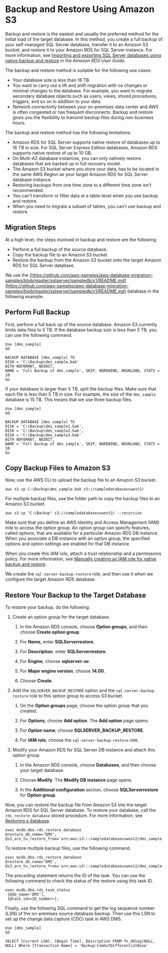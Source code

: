 # Backup and Restore Using Amazon S3<a name="chap-manageddatabases.sql-server-rds-sql-server-full-load-backup-restore"></a>

Backup and restore is the easiest and usually the preferred method for the initial load of the target database\. In this method, you create a full backup of your self\-managed SQL Server database, transfer it to an Amazon S3 bucket, and restore it to your Amazon RDS for SQL Server instance\. For more information, see [Importing and exporting SQL Server databases using native backup and restore](https://docs.aws.amazon.com/AmazonRDS/latest/UserGuide/SQLServer.Procedural.Importing.html) in the *Amazon RDS User Guide*\.

The backup and restore method is suitable for the following use cases:
+ Your database size is less than 16 TB\.
+ You want to carry out a lift and shift migration with no changes or minimal changes to the database\. For example, you want to migrate secondary database objects such as users, views, stored procedures, triggers, and so on in addition to your data\.
+ Network connectivity between your on\-premises data center and AWS is often congested or has frequent disconnects\. Backup and restore gives you the flexibility to transmit backup files during non\-business hours\.

The backup and restore method has the following limitations:
+ Amazon RDS for SQL Server supports native restore of databases up to 16 TB in size\. For SQL Server Express Edition databases, Amazon RDS supports native restore of up to 10 GB\.
+ On Multi\-AZ database instances, you can only natively restore databases that are backed up in full recovery model\.
+ The Amazon S3 bucket where you store your data, has to be located in the same AWS Region as your target Amazon RDS for SQL Server database instance\.
+ Restoring backups from one time zone to a different time zone isn’t recommended\.
+ You can’t transform or filter data at a table\-level when you use backup and restore\.
+ When you need to migrate a subset of tables, you can’t use backup and restore\.

## Migration Steps<a name="chap-manageddatabases.sql-server-rds-sql-server-full-load-backup-restore-steps"></a>

At a high level, the steps involved in backup and restore are the following:
+ Perform a full backup of the source database\.
+ Copy the backup file to an Amazon S3 bucket\.
+ Restore the backup from the Amazon S3 bucket onto the target Amazon RDS for SQL Server database\.

We use the [https://github.com/aws-samples/aws-database-migration-samples/blob/master/sqlserver/sampledb/v1/README.md](https://github.com/aws-samples/aws-database-migration-samples/blob/master/sqlserver/sampledb/v1/README.md) database in the following example\.

## Perform Full Backup<a name="chap-manageddatabases.sql-server-rds-sql-server-full-load-backup-restore-full-backup"></a>

First, perform a full back up of the source database\. Amazon S3 currently limits data files to 5 TB\. If the database backup size is less than 5 TB, you can use the following command\.

```
Use [dms_sample]
GO

BACKUP DATABASE [dms_sample] TO
DISK = 'C:\Backup\dms_sample.bak'
WITH NOFORMAT, NOINIT,
NAME = 'Full Backup of dms_sample', SKIP, NOREWIND, NOUNLOAD, STATS = 10
Go
```

If your database is larger than 5 TB, split the backup files\. Make sure that each file is less than 5 TB in size\. For example, the size of the `dms_sample` database is 15 TB\. This means that we use three backup files\.

```
Use [dms_sample]
GO

BACKUP DATABASE [dms_sample] TO
DISK = 'C:\Backup\dms_sample1.bak',
DISK = 'C:\Backup\dms_sample2.bak',
DISK = 'C:\Backup\dms_sample3.bak'
WITH NOFORMAT, NOINIT,
NAME = 'Full Backup of dms_sample', SKIP, NOREWIND, NOUNLOAD, STATS = 10
Go
```

## Copy Backup Files to Amazon S3<a name="chap-manageddatabases.sql-server-rds-sql-server-full-load-backup-restore-copy-backup"></a>

Now, use the AWS CLI to upload the backup file to an Amazon S3 bucket\.

```
aws s3 cp C:\Backup\dms_sample.bak s3://sampledatabaseuswest2/
```

For multiple backup files, use the folder path to copy the backup files to an Amazon S3 bucket\.

```
aws s3 cp "C:\Backup" s3://sampledatabaseuswest2/ --recursive
```

Make sure that you define an AWS Identity and Access Management \(IAM\) role to access the option group\. An option group can specify features, called options, that are available for a particular Amazon RDS DB instance\. When you associate a DB instance with an option group, the specified options and option settings are enabled for that DB instance

When you create this IAM role, attach a trust relationship and a permissions policy\. For more information, see [Manually creating an IAM role for native backup and restore](https://docs.aws.amazon.com/AmazonRDS/latest/UserGuide/SQLServer.Procedural.Importing.html#SQLServer.Procedural.Importing.Native.Enabling.IAM)\.

We create the `sql-server-backup-restore` role, and then use it when we configure the target Amazon RDS database\.

## Restore Your Backup to the Target Database<a name="chap-manageddatabases.sql-server-rds-sql-server-full-load-backup-restore-restore-backup"></a>

To restore your backup, do the following:

1. Create an option group for the target database\.

   1. In the Amazon RDS console, choose **Option groups**, and then choose **Create option group**\.

   1. For **Name**, enter **SQLServerrestore**\.

   1. For **Description**, enter **SQLServerrestore**\.

   1. For **Engine**, choose **sqlserver\-se**\.

   1. For **Major engine version**, choose **14\.00**\.

   1. Choose **Create**\.

1. Add the `SQLSERVER_BACKUP_RESTORE` option and the `sql-server-backup-restore` role to this option group to access S3 bucket\.

   1. On the **Option groups** page, choose the option group that you created\.

   1. For **Options**, choose **Add option**\. The **Add option** page opens\.

   1. For **Option name**, choose **SQLSERVER\_BACKUP\_RESTORE**\.

   1. For **IAM role**, choose the `sql-server-backup-restore` role\.

1. Modify your Amazon RDS for SQL Server DB instance and attach this option group\.

   1. In the Amazon RDS console, choose **Databases**, and then choose your target database\.

   1. Choose **Modify**\. The **Modify DB instance** page opens\.

   1. In the **Additional configuration** section, choose **SQLServerrestore** for **Option group**\.

Now, you can restore the backup file from Amazon S3 into the target Amazon RDS for SQL Server database\. To restore your database, call the `rds_restore_database` stored procedure\. For more information, see [Restoring a database](https://docs.aws.amazon.com/AmazonRDS/latest/UserGuide/SQLServer.Procedural.Importing.html#SQLServer.Procedural.Importing.Native.Using.Restore)\.

```
exec msdb.dbo.rds_restore_database
@restore_db_name='DMS',
@s3_arn_to_restore_from='arn:aws:s3:::sampledatabaseuswest2/dms_sample.bak';
```

To restore multiple backup files, use the following command\.

```
exec msdb.dbo.rds_restore_database
@restore_db_name='DMS',
@s3_arn_to_restore_from='arn:aws:s3:::sampledatabaseuswest2/dms_sample*';
```

The preceding statement returns the ID of the task\. You can use the following command to check the status of the restore using this task ID\.

```
exec msdb.dbo.rds_task_status
 [@db_name='DMS'],
 [@task_id=<ID_number>];
```

Finally, use the following SQL command to get the log sequence number \(LSN\) of the on\-premises source database backup\. Then use this LSN to set up the change data capture \(CDC\) task in AWS DMS\.

```
Use [dms_sample]
GO

SELECT [Current LSN], [Begin Time], Description FROM fn_dblog(NULL, NULL) Where [Transaction Name] = 'Backup:CommitDifferentialBase'
```